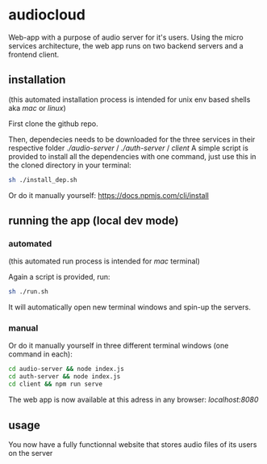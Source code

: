 # audiocloud

Web-app with a purpose of audio server for it's users.
Using the micro services architecture, the web app runs on two backend servers and a frontend client.


## installation
(this automated installation process is intended for unix env based shells aka _mac_ or _linux_)

First clone the github repo.

Then, dependecies needs to be downloaded for the three services in their respective folder _./audio-server_ / _./auth-server_ / _client_
A simple script is provided to install all the dependencies with one command, just use this in the cloned directory in your terminal:
```bash
sh ./install_dep.sh
```

Or do it manually yourself: https://docs.npmjs.com/cli/install

## running the app (local dev mode)
### automated
(this automated run process is intended for _mac_ terminal)

Again a script is provided, run:
```bash
sh ./run.sh
```
It will automatically open new terminal windows and spin-up the servers.

### manual
Or do it manually yourself in three different terminal windows (one command in each):
```bash
cd audio-server && node index.js
cd auth-server && node index.js
cd client && npm run serve
```

The web app is now available at this adress in any browser:
_localhost:8080_ 

## usage

You now have a fully functionnal website that stores audio files of its users on the server